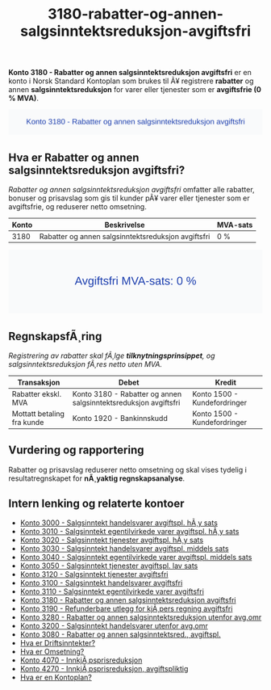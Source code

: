 ﻿---
title: "3180-rabatter-og-annen-salgsinntektsreduksjon-avgiftsfri"
meta_title: "3180-rabatter-og-annen-salgsinntektsreduksjon-avgiftsfri"
meta_description: '**Konto 3180 - Rabatter og annen salgsinntektsreduksjon avgiftsfri** er en konto i Norsk Standard Kontoplan som brukes til Ã¥ registrere **rabatter** og annen *...'
slug: 3180-rabatter-og-annen-salgsinntektsreduksjon-avgiftsfri
type: blog
layout: pages/single
---

**Konto 3180 - Rabatter og annen salgsinntektsreduksjon avgiftsfri** er en konto i Norsk Standard Kontoplan som brukes til Ã¥ registrere **rabatter** og annen **salgsinntektsreduksjon** for varer eller tjenester som er **avgiftsfrie (0 % MVA)**.

![Illustrasjon av Konto 3180 - Rabatter og annen salgsinntektsreduksjon avgiftsfri](3180-rabatter-og-annen-salgsinntektsreduksjon-avgiftsfri-image.svg)

## Hva er Rabatter og annen salgsinntektsreduksjon avgiftsfri?

*Rabatter og annen salgsinntektsreduksjon avgiftsfri* omfatter alle rabatter, bonuser og prisavslag som gis til kunder pÃ¥ varer eller tjenester som er avgiftsfrie, og reduserer netto omsetning.

| Konto | Beskrivelse                                             | MVA-sats |
|-------|---------------------------------------------------------|----------|
| 3180  | Rabatter og annen salgsinntektsreduksjon avgiftsfri     | 0 %      |

![Avgiftsfri MVA-sats: 0 %](3180-mva-avgiftsfri.svg)

## RegnskapsfÃ¸ring

*Registrering av rabatter skal fÃ¸lge **tilknytningsprinsippet**, og salgsinntektsreduksjon fÃ¸res netto uten MVA.*

| Transaksjon                | Debet                                                | Kredit                      |
|----------------------------|------------------------------------------------------|-----------------------------|
| Rabatter ekskl. MVA        | Konto 3180 - Rabatter og annen salgsinntektsreduksjon avgiftsfri | Konto 1500 - Kundefordringer |
| Mottatt betaling fra kunde | Konto 1920 - Bankinnskudd                            | Konto 1500 - Kundefordringer |

## Vurdering og rapportering

Rabatter og prisavslag reduserer netto omsetning og skal vises tydelig i resultatregnskapet for **nÃ¸yaktig regnskapsanalyse**.

## Intern lenking og relaterte kontoer

* [Konto 3000 - Salgsinntekt handelsvarer avgiftspl. hÃ¸y sats](/blogs/kontoplan/3000-salgsinntekt-handelsvarer-avgiftspl-hoy-sats "Konto 3000 - Salgsinntekt handelsvarer avgiftspl. hÃ¸y sats")
* [Konto 3010 - Salgsinntekt egentilvirkede varer avgiftspl. hÃ¸y sats](/blogs/kontoplan/3010-salgsinntekt-egentilvirkede-varer-avgiftspl-hoy-sats "Konto 3010 - Salgsinntekt egentilvirkede varer avgiftspl. hÃ¸y sats")
* [Konto 3020 - Salgsinntekt tjenester avgiftspl. hÃ¸y sats](/blogs/kontoplan/3020-salgsinntekt-tjenester-avgiftspl-hoy-sats "Konto 3020 - Salgsinntekt tjenester avgiftspl. hÃ¸y sats")
* [Konto 3030 - Salgsinntekt handelsvarer avgiftspl. middels sats](/blogs/kontoplan/3030-salgsinntekt-handelsvarer-avgiftspl-middels-sats "Konto 3030 - Salgsinntekt handelsvarer avgiftspl. middels sats")
* [Konto 3040 - Salgsinntekt egentilvirkede varer avgiftspl. middels sats](/blogs/kontoplan/3040-salgsinntekt-egentilvirkede-varer-avgiftspl-middels-sats "Konto 3040 - Salgsinntekt egentilvirkede varer avgiftspl. middels sats")
* [Konto 3050 - Salgsinntekt tjenester avgiftspl. lav sats](/blogs/kontoplan/3050-salgsinntekt-tjenester-avgiftspl-lav-sats "Konto 3050 - Salgsinntekt tjenester avgiftspl. lav sats")
* [Konto 3120 - Salgsinntekt tjenester avgiftsfri](/blogs/kontoplan/3120-salgsinntekt-tjenester-avgiftsfri "Konto 3120 - Salgsinntekt tjenester avgiftsfri")
* [Konto 3100 - Salgsinntekt handelsvarer avgiftsfri](/blogs/kontoplan/3100-salgsinntekt-handelsvarer-avgiftsfri "Konto 3100 - Salgsinntekt handelsvarer avgiftsfri")
* [Konto 3110 - Salgsinntekt egentilvirkede varer avgiftsfri](/blogs/kontoplan/3110-salgsinntekt-egentilvirkede-varer-avgiftsfri "Konto 3110 - Salgsinntekt egentilvirkede varer avgiftsfri")
* [Konto 3180 - Rabatter og annen salgsinntektsreduksjon avgiftsfri](/blogs/kontoplan/3180-rabatter-og-annen-salgsinntektsreduksjon-avgiftsfri "Konto 3180 - Rabatter og annen salgsinntektsreduksjon avgiftsfri")
* [Konto 3190 - Refunderbare utlegg for kjÃ¸pers regning avgiftsfri](/blogs/kontoplan/3190-refunderbare-utlegg-for-kjopers-regning-avgiftsfri "Konto 3190 - Refunderbare utlegg for kjÃ¸pers regning avgiftsfri")
* [Konto 3280 - Rabatter og annen salgsinntektsreduksjon utenfor avg.omr](/blogs/kontoplan/3280-rabatter-og-annen-salgsinntektsreduksjon-utenfor-avg-omr "Konto 3280 - Rabatter og annen salgsinntektsreduksjon utenfor avg.omr")
* [Konto 3200 - Salgsinntekt handelsvarer utenfor avg.omr](/blogs/kontoplan/3200-salgsinntekt-handelsvarer-utenfor-avg-omr "Konto 3200 - Salgsinntekt handelsvarer utenfor avg.omr")
* [Konto 3080 - Rabatter og annen salgsinntektsred., avgiftspl.](/blogs/kontoplan/3080-rabatter-og-annen-salgsinntektsred-avgiftspl "Konto 3080 - Rabatter og annen salgsinntektsred., avgiftspl.")
* [Hva er Driftsinntekter?](/blogs/regnskap/hva-er-driftsinntekter "Hva er Driftsinntekter? Komplett Guide til Driftsinntekter i Regnskap")
* [Hva er Omsetning?](/blogs/regnskap/hva-er-omsetning "Hva er Omsetning? Komplett Guide til Omsetning i Regnskap og Skatt")
* [Konto 4070 - InnkjÃ¸psprisreduksjon](/blogs/kontoplan/4070-innkjopsprisreduksjon "Konto 4070 - InnkjÃ¸psprisreduksjon")
* [Konto 4270 - InnkjÃ¸psprisreduksjon, avgiftspliktig](/blogs/kontoplan/4270-innkjopsprisreduksjon-avgiftspliktig "Konto 4270 - InnkjÃ¸psprisreduksjon, avgiftspliktig")
* [Hva er en Kontoplan?](/blogs/regnskap/hva-er-kontoplan "Hva er en Kontoplan? Komplett Guide til Kontoplaner i Norsk Regnskap")
